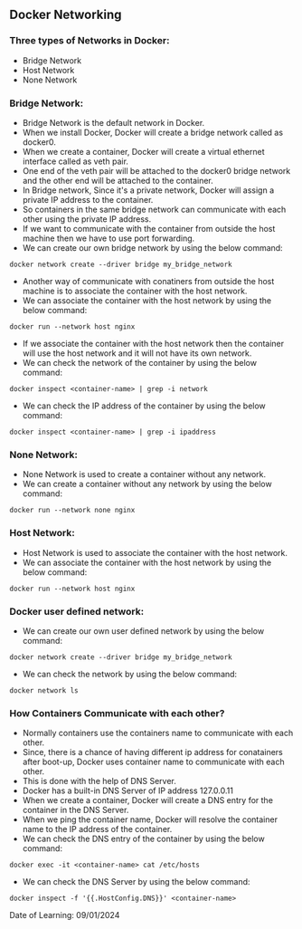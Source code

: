 ## Docker Networking

### Three types of Networks in Docker:

- Bridge Network
- Host Network
- None Network

### Bridge Network:

- Bridge Network is the default network in Docker.
- When we install Docker, Docker will create a bridge network called as docker0.
- When we create a container, Docker will create a virtual ethernet interface called as veth pair.
- One end of the veth pair will be attached to the docker0 bridge network and the other end will be attached to the container.
- In Bridge network, Since it's a private network, Docker will assign a private IP address to the container.
- So containers in the same bridge network can communicate with each other using the private IP address.
- If we want to communicate with the container from outside the host machine then we have to use port forwarding.
- We can create our own bridge network by using the below command:
```
docker network create --driver bridge my_bridge_network
```
- Another way of communicate with conatiners from outside the host machine is to associate the container with the host network.
- We can associate the container with the host network by using the below command:
```
docker run --network host nginx
```
- If we associate the container with the host network then the container will use the host network and it will not have its own network.
- We can check the network of the container by using the below command:
```
docker inspect <container-name> | grep -i network
```
- We can check the IP address of the container by using the below command:
```
docker inspect <container-name> | grep -i ipaddress
```

### None Network:

- None Network is used to create a container without any network.
- We can create a container without any network by using the below command:
```
docker run --network none nginx
```

### Host Network:

- Host Network is used to associate the container with the host network.
- We can associate the container with the host network by using the below command:
```
docker run --network host nginx
```

### Docker user defined network:

- We can create our own user defined network by using the below command:
```
docker network create --driver bridge my_bridge_network
```
- We can check the network by using the below command:
```
docker network ls
```

### How Containers Communicate with each other?

- Normally containers use the containers name to communicate with each other.
- Since, there is a chance of having different ip address for conatainers after boot-up, Docker uses container name to communicate with each other.
- This is done with the help of DNS Server.
- Docker has a built-in DNS Server of IP address 127.0.0.11
- When we create a container, Docker will create a DNS entry for the container in the DNS Server.
- When we ping the container name, Docker will resolve the container name to the IP address of the container.
- We can check the DNS entry of the container by using the below command:
```
docker exec -it <container-name> cat /etc/hosts
```
- We can check the DNS Server by using the below command:
```
docker inspect -f '{{.HostConfig.DNS}}' <container-name>
```

Date of Learning: 09/01/2024